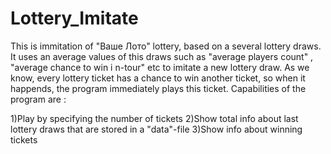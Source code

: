 # Lottery_Imitate
This is immitation of "Ваше Лото" lottery, based on a several lottery draws.
It uses an average values of this draws such as "average players count" , "average chance to win i n-tour" etc to imitate a new lottery draw.
As we know, every lottery ticket has a chance to win another ticket, so when it happends, the program immediately plays this ticket.
Capabilities of the program are :

1)Play by specifying the number of tickets
2)Show total info about last lottery draws that are stored in a "data"-file
3)Show info about winning tickets
